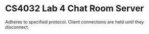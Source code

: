 CS4032 Lab 4 Chat Room Server
===========

Adheres to specified protocol. Client connections are held until they disconnect. 
